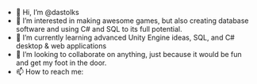 - 👋 Hi, I’m @dastolks
- 👀 I’m interested in making awesome games, but also creating database software and using C# and SQL to its full potential.
- 🌱 I’m currently learning advanced Unity Engine ideas, SQL, and C# desktop & web applications
- 💞️ I’m looking to collaborate on anything, just because it would be fun and get my foot in the door.
- 📫 How to reach me: 

<!---
dastolks/dastolks is a ✨ special ✨ repository because its `README.md` (this file) appears on your GitHub profile.
You can click the Preview link to take a look at your changes.
--->
